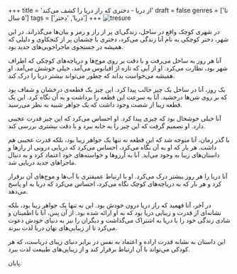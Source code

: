 +++
title = 'از دریا - دختری که راز دریا را کشف می‌کند'
draft = false
genres = ['تا ۵ سال']
tags = ['دریا', 'دختر']
+++
![tresure](/26.treasure.jpg)

در شهری کوچک واقع در ساحل، زندگی‌ای پر از راز و رمز و بیان‌ها می‌گذراند. در این شهر، دختر کوچکی به نام آنا زندگی می‌کرد، دختری با چشمان پر از کنجکاوی و دلیلی که همیشه در جستجوی ماجراجویی‌های جدید بود.

آنا هر روز به ساحل می‌رفت و با دقت بر روی موج‌ها و دریاچه‌های کوچکی که اطراف شهر بود، نظارت می‌کرد. او از آبی که تازه از اقیانوس می‌آمد، خیلی خوشش می‌آمد. او همیشه می‌خواست بداند که چطور می‌تواند بیشتر دریا را درک کند.

یک روز، آنا در ساحل یک چیز جالب پیدا کرد. این چیز یک قطعه‌ی درخشان و شفاف بود که بر روی شن‌ها درخشید. آنا به سرعت این قطعه را برداشت و به آن نگاه کرد. این یک قطعه زیبا از شصت وجود داشت که یک جواهر شبیه به نظر می‌رسید.

آنا خیلی خوشحال بود که چیزی پیدا کرد. او احساس می‌کرد که این چیز قدرت عجیبی دارد. او تصمیم گرفت که این چیز را به خانه ببرد و با دقت بیشتری بررسی کند.

با گذر زمان، آنا متوجه شد که این قطعه نه تنها یک جواهر زیبا بود، بلکه قدرت عجیبی هم داشت. هر بار که او به آن نگاه می‌کرد، احساس می‌کرد که دریایی درونی از رازها و داستان‌های زیبا به وجود می‌آید. آنا به آرزوها و خواسته‌های خود اعتماد کرد و به دنبال ماجراهای جدید دریایی شد.

آنا دریا را هر روز بیشتر درک می‌کرد. او با ارتباط عمیقتری با آب‌ها و موج‌های آن برقرار کرد و هر بار که به دریاچه‌های کوچک نگاه می‌کرد، احساس می‌کرد که دریا به او پاسخ می‌دهد.

در آخر، آنا فهمید که راز دریا درون خودش بود. این نه تنها یک جواهر زیبا بود، بلکه نشانه‌ای از قدرت و زیبایی دریا بود که به او ارائه شده بود. از آن پس، آنا با اطمینان و شادی زندگی خود را با دریا به اشتراک می‌گذاشت و دیگران را نیز به دنیای خودش دعوت می‌کرد تا از زیبایی‌های نهان دریا لذت ببرند.

این داستان به نشانه قدرت اراده و اعتماد به نفس در برابر دنیای زیبای دریاست، که هر کودکی می‌تواند با آن ارتباط برقرار کند و از زیبایی‌های طبیعت لذت ببرد.

پایان.